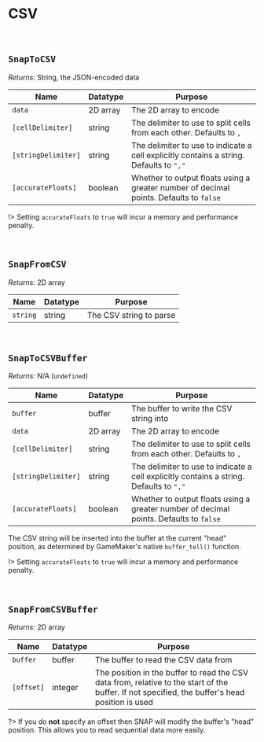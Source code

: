 # CSV

&nbsp;

## `SnapToCSV`

*Returns:* String, the JSON-encoded data

|Name               |Datatype|Purpose                                                                                |
|-------------------|--------|---------------------------------------------------------------------------------------|
|`data`             |2D array|The 2D array to encode                                                                 |
|`[cellDelimiter]`  |string  |The delimiter to use to split cells from each other. Defaults to `,`                   |
|`[stringDelimiter]`|string  |The delimiter to use to indicate a cell explicitly contains a string. Defaults to `","`|
|`[accurateFloats]` |boolean |Whether to output floats using a greater number of decimal points. Defaults to `false` |

!> Setting `accurateFloats` to `true` will incur a memory and performance penalty.

&nbsp;

## `SnapFromCSV`

*Returns:* 2D array

|Name    |Datatype|Purpose                |
|--------|--------|-----------------------|
|`string`|string  |The CSV string to parse|

&nbsp;

## `SnapToCSVBuffer`

*Returns:* N/A (`undefined`)

|Name               |Datatype|Purpose                                                                                |
|-------------------|--------|---------------------------------------------------------------------------------------|
|`buffer`           |buffer  |The buffer to write the CSV string into                                                |
|`data`             |2D array|The 2D array to encode                                                                 |
|`[cellDelimiter]`  |string  |The delimiter to use to split cells from each other. Defaults to `,`                   |
|`[stringDelimiter]`|string  |The delimiter to use to indicate a cell explicitly contains a string. Defaults to `","`|
|`[accurateFloats]` |boolean |Whether to output floats using a greater number of decimal points. Defaults to `false` |

The CSV string will be inserted into the buffer at the current "head" position, as determined by GameMaker's native `buffer_tell()` function.

!> Setting `accurateFloats` to `true` will incur a memory and performance penalty.

&nbsp;

## `SnapFromCSVBuffer`

*Returns:* 2D array

|Name      |Datatype|Purpose                                                                                                                                        |
|----------|--------|-----------------------------------------------------------------------------------------------------------------------------------------------|
|`buffer`  |buffer  |The buffer to read the CSV data from                                                                                                           |
|`[offset]`|integer |The position in the buffer to read the CSV data from, relative to the start of the buffer. If not specified, the buffer's head position is used|

?> If you do **not** specify an offset then SNAP will modify the buffer's "head" position. This allows you to read sequential data more easily.